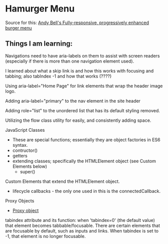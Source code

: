# Hamurger Menu

Source for this: [Andy Bell's Fully-responsive, progressively enhanced burger menu](https://piccalil.li/tutorial/build-a-fully-responsive-progressively-enhanced-burger-menu/)

## Things I am learning:
Navigations need to have aria-labels on them to assist with screen readers (especially if there is more than one navigation element used).

I learned about what a skip link is and how this works with focusing and tabbing; also tabIndex -1 and how that works (????)

Using aria-label="Home Page" for link elements that wrap the header image logo.

Adding aria-label="primary" to the nav element in the site header

Adding role="list" to the unordered list that has its default styling removed.

Utilizing the flow class utility for easily, and consistently adding space.

JavaScript Classes
- These are special functions; essentially they are object factories in ES6 syntax.
- contructor()
- getters
- extending classes; specifically the HTMLElement object (see Custom Elements below)
    - super()

Custom Elements that extend the HTMLElement object.
- lifecycle callbacks - the only one used in this is the connectedCallback.

Proxy Objects
- [Proxy object](https://developer.mozilla.org/en-US/docs/Web/JavaScript/Reference/Global_Objects/Proxy#:~:text=The%20Proxy%20object%20allows%20you,sanitize%20inputs%2C%20and%20so%20on.)

tabindex attribute and its function: when 'tabindex=0' (the default value) that element becomes tabbable/focusable. There are certain elements that are focusable by default, such as inputs and links. When tabindex is set to -1, that element is no longer focusable.